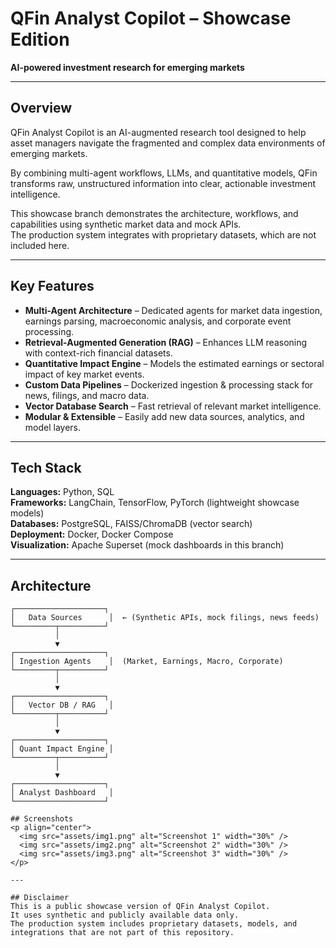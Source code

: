 # QFin Analyst Copilot – Showcase Edition
**AI-powered investment research for emerging markets**

---

## Overview
QFin Analyst Copilot is an AI-augmented research tool designed to help asset managers navigate the fragmented and complex data environments of emerging markets.

By combining multi-agent workflows, LLMs, and quantitative models, QFin transforms raw, unstructured information into clear, actionable investment intelligence.

This showcase branch demonstrates the architecture, workflows, and capabilities using synthetic market data and mock APIs.  
The production system integrates with proprietary datasets, which are not included here.

---

## Key Features
- **Multi-Agent Architecture** – Dedicated agents for market data ingestion, earnings parsing, macroeconomic analysis, and corporate event processing.
- **Retrieval-Augmented Generation (RAG)** – Enhances LLM reasoning with context-rich financial datasets.
- **Quantitative Impact Engine** – Models the estimated earnings or sectoral impact of key market events.
- **Custom Data Pipelines** – Dockerized ingestion & processing stack for news, filings, and macro data.
- **Vector Database Search** – Fast retrieval of relevant market intelligence.
- **Modular & Extensible** – Easily add new data sources, analytics, and model layers.

---

## Tech Stack
**Languages:** Python, SQL  
**Frameworks:** LangChain, TensorFlow, PyTorch (lightweight showcase models)  
**Databases:** PostgreSQL, FAISS/ChromaDB (vector search)  
**Deployment:** Docker, Docker Compose  
**Visualization:** Apache Superset (mock dashboards in this branch)

---

## Architecture
```text
┌────────────────────┐
│   Data Sources      │  ← (Synthetic APIs, mock filings, news feeds)
└─────────┬──────────┘
          │
          ▼
┌────────────────────┐
│ Ingestion Agents    │  (Market, Earnings, Macro, Corporate)
└─────────┬──────────┘
          │
          ▼
┌────────────────────┐
│   Vector DB / RAG   │
└─────────┬──────────┘
          │
          ▼
┌────────────────────┐
│ Quant Impact Engine │
└─────────┬──────────┘
          │
          ▼
┌────────────────────┐
│ Analyst Dashboard   │
└────────────────────┘

## Screenshots
<p align="center">
  <img src="assets/img1.png" alt="Screenshot 1" width="30%" />
  <img src="assets/img2.png" alt="Screenshot 2" width="30%" />
  <img src="assets/img3.png" alt="Screenshot 3" width="30%" />
</p>

---

## Disclaimer
This is a public showcase version of QFin Analyst Copilot.  
It uses synthetic and publicly available data only.  
The production system includes proprietary datasets, models, and integrations that are not part of this repository.
